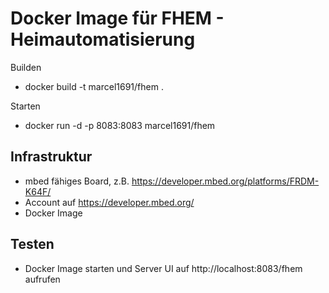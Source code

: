 Docker Image für FHEM - Heimautomatisierung
===========================================

Builden
* docker build -t marcel1691/fhem .

Starten
* docker run -d -p 8083:8083 marcel1691/fhem

Infrastruktur
-------------
* mbed fähiges Board, z.B. https://developer.mbed.org/platforms/FRDM-K64F/
* Account auf https://developer.mbed.org/
* Docker Image

Testen
------
* Docker Image starten und Server UI auf http://localhost:8083/fhem aufrufen



 
